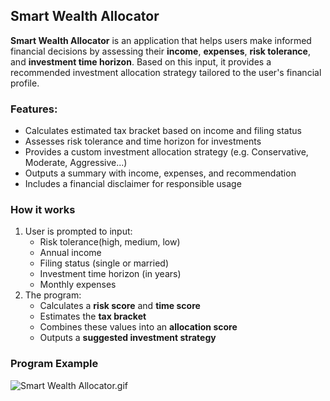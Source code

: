 ## Smart Wealth Allocator
__Smart Wealth Allocator__ is an application that helps users make informed financial decisions by assessing their __income__, __expenses__, __risk tolerance__, and __investment time horizon__. Based on this input, it provides a recommended investment allocation strategy tailored to the user's financial profile.

### Features:
- Calculates estimated tax bracket based on income and filing status
- Assesses risk tolerance and time horizon for investments
- Provides a custom investment allocation strategy (e.g. Conservative, Moderate, Aggressive...)
- Outputs a summary with income, expenses, and recommendation
- Includes a financial disclaimer for responsible usage

### How it works
1. User is prompted to input: 
   - Risk tolerance(high, medium, low)
   - Annual income
   - Filing status (single or married)
   - Investment time horizon (in years)
   - Monthly expenses
2. The program:
   - Calculates a __risk score__ and __time score__
   - Estimates the __tax bracket__
   - Combines these values into an __allocation score__
   - Outputs a __suggested investment strategy__

### Program Example
![Smart Wealth Allocator.gif](../../../Images/Smart%20Wealth%20Allocator.gif)


